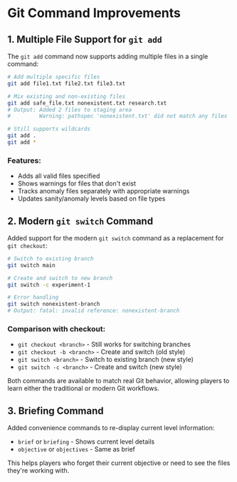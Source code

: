 # Git Command Improvements

## 1. Multiple File Support for `git add`

The `git add` command now supports adding multiple files in a single command:

```bash
# Add multiple specific files
git add file1.txt file2.txt file3.txt

# Mix existing and non-existing files
git add safe_file.txt nonexistent.txt research.txt
# Output: Added 2 files to staging area
#         Warning: pathspec 'nonexistent.txt' did not match any files

# Still supports wildcards
git add .
git add *
```

### Features:
- Adds all valid files specified
- Shows warnings for files that don't exist
- Tracks anomaly files separately with appropriate warnings
- Updates sanity/anomaly levels based on file types

## 2. Modern `git switch` Command

Added support for the modern `git switch` command as a replacement for `git checkout`:

```bash
# Switch to existing branch
git switch main

# Create and switch to new branch
git switch -c experiment-1

# Error handling
git switch nonexistent-branch
# Output: fatal: invalid reference: nonexistent-branch
```

### Comparison with checkout:
- `git checkout <branch>` - Still works for switching branches
- `git checkout -b <branch>` - Create and switch (old style)
- `git switch <branch>` - Switch to existing branch (new style)
- `git switch -c <branch>` - Create and switch (new style)

Both commands are available to match real Git behavior, allowing players to learn either the traditional or modern Git workflows.

## 3. Briefing Command

Added convenience commands to re-display current level information:
- `brief` or `briefing` - Shows current level details
- `objective` or `objectives` - Same as brief

This helps players who forget their current objective or need to see the files they're working with.